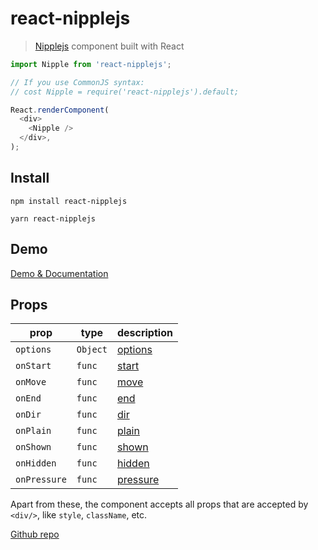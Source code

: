 # react-nipplejs

> [Nipplejs](https://yoannmoi.net/nipplejs/) component built with React

```javascript
import Nipple from 'react-nipplejs';

// If you use CommonJS syntax:
// cost Nipple = require('react-nipplejs').default;

React.renderComponent(
  <div>
    <Nipple />
  </div>,
);
```

## Install

`npm install react-nipplejs`

`yarn react-nipplejs`

## Demo

[Demo & Documentation](https://bstdevices.github.io/react-nipplejs/)

## Props

| prop         | type     | description                                         |
| ------------ | -------- | --------------------------------------------------- |
| `options`    | `Object` | [options](https://yoannmoi.net/nipplejs/#options)   |
| `onStart`    | `func`   | [start](https://yoannmoi.net/nipplejs/#start)       |
| `onMove`     | `func`   | [move](https://yoannmoi.net/nipplejs/#move)         |
| `onEnd`      | `func`   | [end](https://yoannmoi.net/nipplejs/#end)           |
| `onDir`      | `func`   | [dir](https://yoannmoi.net/nipplejs/#dir)           |
| `onPlain`    | `func`   | [plain](https://yoannmoi.net/nipplejs/#plain)       |
| `onShown`    | `func`   | [shown](https://yoannmoi.net/nipplejs/#shown)       |
| `onHidden`   | `func`   | [hidden](https://yoannmoi.net/nipplejs/#hidden)     |
| `onPressure` | `func`   | [pressure](https://yoannmoi.net/nipplejs/#pressure) |

Apart from these, the component accepts all props that are accepted by `<div/>`, like `style`, `className`, etc.

[Github repo](https://github.com/bstdevices/react-nipplejs)
